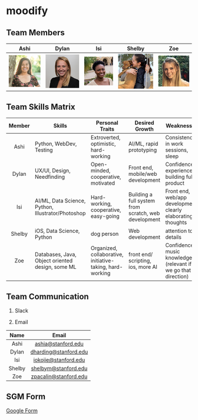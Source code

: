 # moodify

## Team Members

| Ashi | Dylan | Isi | Shelby | Zoe |
| --- | --- | --- | --- | --- |
| ![alt text](team-photos/ashi.png) | ![alt text](team-photos/dylan.png) | ![alt text](team-photos/isi.png) | ![alt text](team-photos/shelby.png) | ![alt text](team-photos/zoe.png) |

## Team Skills Matrix

| Member | Skills | Personal Traits | Desired Growth | Weaknesses |
|:---:| --- | --- | --- | --- |
| Ashi | Python, WebDev, Testing | Extroverted, optimistic, hard-working | AI/ML, rapid prototyping | Consistency in work sessions, sleep |
| Dylan | UX/UI, Design, Needfinding | Open-minded, cooperative, motivated | Front end, mobile/web development | Confidence, experience building full product |
| Isi | AI/ML, Data Science, Python, Illustrator/Photoshop | Hard-working, cooperative, easy-going | Building a full system from scratch, web development | Front end, web/app development, clearly elaborating thoughts |
| Shelby | iOS, Data Science, Python | dog person | Web development | attention to details |
| Zoe | Databases, Java, Object oriented design, some ML | Organized, collaborative, initiative-taking, hard-working | front end/ scripting, ios, more AI | Confidence, music knowledge (relevant if we go that direction) |


## Team Communication

1. Slack

2. Email

| Name | Email |
|:---:|:---:|
| Ashi | ashia@stanford.edu |
| Dylan | dharding@stanford.edu |
| Isi | iokojie@stanford.edu |
| Shelby | shelbym@stanford.edu |
| Zoe | zpacalin@stanford.edu |

## SGM Form

[Google Form](https://docs.google.com/forms/d/e/1FAIpQLSe8deyBZFaX0HOXE5-4cS2L4s1Uiksq0lLBqDyfmdt8Dr7hIQ/viewform?usp=sf_link)
